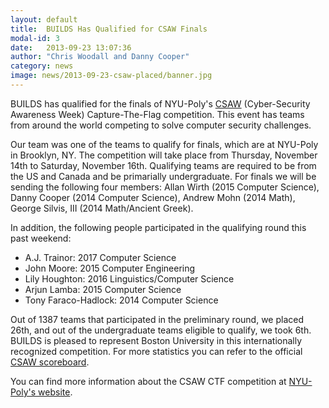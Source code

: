 ```yaml
---
layout: default
title:  BUILDS Has Qualified for CSAW Finals
modal-id: 3
date:   2013-09-23 13:07:36
author: "Chris Woodall and Danny Cooper"
category: news
image: news/2013-09-23-csaw-placed/banner.jpg
---
```


BUILDS has qualified for the finals of NYU-Poly's [CSAW](https://csaw.isis.poly.edu/)  (Cyber-Security Awareness
Week) Capture-The-Flag competition. This event has teams from around the world
competing to solve computer security challenges. 

Our team was one of the teams to qualify for finals, which are at NYU-Poly in Brooklyn, NY. The competition will
take place from Thursday, November 14th to Saturday, November 16th. Qualifying teams
are required to be from the US and Canada and be primarially undergraduate. For finals
we will be sending the following four members: Allan Wirth (2015 Computer Science),
Danny Cooper (2014 Computer Science), Andrew Mohn (2014 Math), George Silvis, III 
(2014 Math/Ancient Greek).
     
<!-- more -->

In addition, the following people participated in the qualifying round
this past weekend:
     
- A.J. Trainor: 2017 Computer Science
- John Moore: 2015 Computer Engineering
- Lily Houghton: 2016 Linguistics/Computer Science
- Arjun Lamba: 2015 Computer Science
- Tony Faraco-Hadlock: 2014 Computer Science

Out of 1387 teams that participated in the preliminary round, we placed
26th, and out of the undergraduate teams eligible to qualify, we took 6th.
BUILDS is pleased to represent Boston University in this internationally
recognized competition. For more statistics you can refer to the official
[CSAW scoreboard](https://ctf.isis.poly.edu/scoreboard/).

You can find more information about the CSAW CTF competition at [NYU-Poly's
website](http://www.poly.edu/csaw2013).
